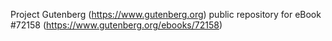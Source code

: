 Project Gutenberg (https://www.gutenberg.org) public repository
for eBook #72158 (https://www.gutenberg.org/ebooks/72158)

